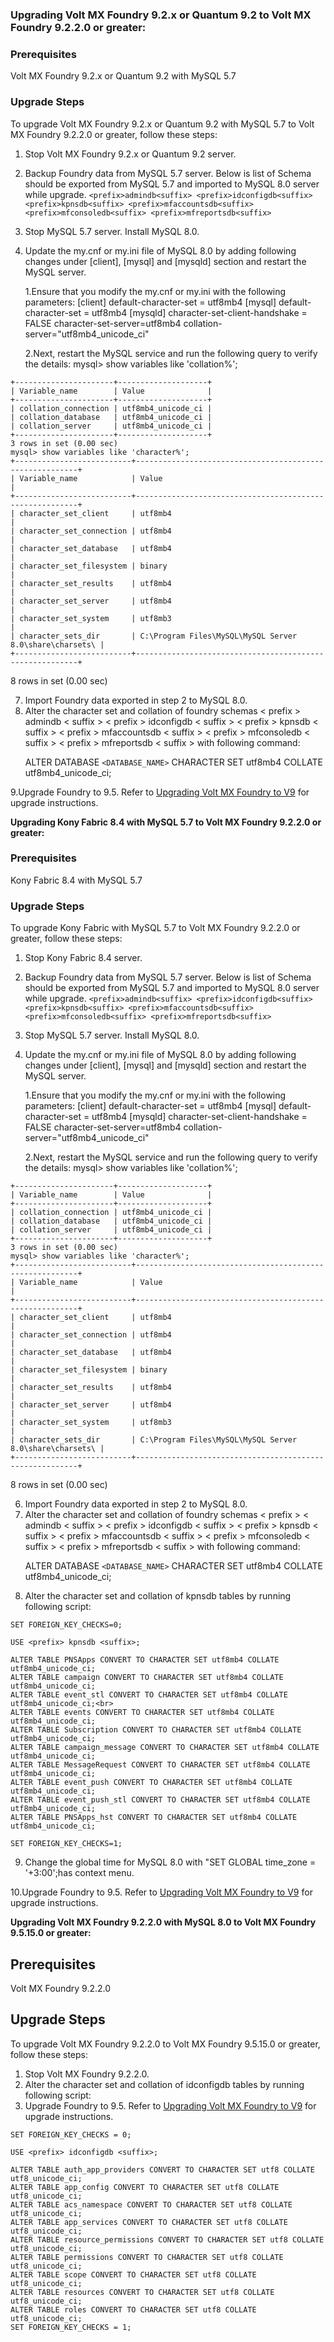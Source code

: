 

### Upgrading Volt MX Foundry 9.2.x or Quantum 9.2 to Volt MX Foundry 9.2.2.0 or greater:
 
### Prerequisites
Volt MX Foundry 9.2.x or Quantum 9.2 with MySQL 5.7
 
### Upgrade Steps
To upgrade Volt MX Foundry 9.2.x or Quantum 9.2 with MySQL 5.7 to Volt MX Foundry 9.2.2.0 or greater, follow these steps:
 
1. Stop Volt MX Foundry 9.2.x or Quantum 9.2 server. 
2. Backup Foundry data from MySQL 5.7 server. Below is list of Schema should be exported from MySQL 5.7 and imported to MySQL 8.0 server while upgrade. `<prefix>admindb<suffix> <prefix>idconfigdb<suffix> <prefix>kpnsdb<suffix> <prefix>mfaccountsdb<suffix> <prefix>mfconsoledb<suffix> <prefix>mfreportsdb<suffix>`
3. Stop MySQL 5.7 server. Install MySQL 8.0.
4. Update the my.cnf or my.ini file of MySQL 8.0 by adding following changes under [client], [mysql] and [mysqld] section and restart the MySQL server.
 
    1.Ensure that you modify the my.cnf or my.ini with the following parameters: 
    [client]
    default-character-set = utf8mb4
    [mysql]
    default-character-set = utf8mb4
    [mysqld]
    character-set-client-handshake = FALSE
    character-set-server=utf8mb4
    collation-server="utf8mb4_unicode_ci"
 
    2.Next, restart the MySQL service and run the following query to verify the details:
    mysql> show variables like 'collation%';

```
+----------------------+--------------------+
| Variable_name        | Value              |
+----------------------+--------------------+
| collation_connection | utf8mb4_unicode_ci |
| collation_database   | utf8mb4_unicode_ci |
| collation_server     | utf8mb4_unicode_ci |
+----------------------+--------------------+
3 rows in set (0.00 sec)
mysql> show variables like 'character%';
+--------------------------+---------------------------------------------------------+
| Variable_name            | Value                                                   |
+--------------------------+---------------------------------------------------------+
| character_set_client     | utf8mb4                                                 |
| character_set_connection | utf8mb4                                                 |
| character_set_database   | utf8mb4                                                 |
| character_set_filesystem | binary                                                  |
| character_set_results    | utf8mb4                                                 |
| character_set_server     | utf8mb4                                                 |
| character_set_system     | utf8mb3                                                 |
| character_sets_dir       | C:\Program Files\MySQL\MySQL Server 8.0\share\charsets\ |
+--------------------------+---------------------------------------------------------+
```

8 rows in set (0.00 sec)

<html>
<body>
<ol start="7">
  <li>Import Foundry data exported in step 2 to MySQL 8.0.</li>
  <li>Alter the character set and collation of foundry schemas < prefix > admindb < suffix > < prefix > idconfigdb < suffix > < prefix > kpnsdb < suffix > < prefix > mfaccountsdb < suffix > < prefix > mfconsoledb < suffix > < prefix > mfreportsdb < suffix > with following command:
 
   ALTER DATABASE `<DATABASE_NAME>` CHARACTER SET utf8mb4 COLLATE utf8mb4_unicode_ci;</li>
   </ol>
   </body>
   </html>

  9.Upgrade Foundry to 9.5. Refer to [Upgrading Volt MX Foundry to V9](https://opensource.hcltechsw.com/volt-mx-docs/95/docs/documentation/Foundry/voltmx_foundry_windows_install_guide/Content/Upgrading_VoltMX_Foundry_SP1.html) for upgrade instructions.

 
<b> Upgrading Kony Fabric 8.4 with MySQL 5.7 to Volt MX Foundry 9.2.2.0 or greater:</b>     
 
### Prerequisites
Kony Fabric 8.4 with MySQL 5.7

### Upgrade Steps
To upgrade Kony Fabric with MySQL 5.7 to Volt MX Foundry 9.2.2.0 or greater, follow these steps:
 
1. Stop Kony Fabric 8.4 server.
2. Backup Foundry data from MySQL 5.7 server. Below is list of Schema should be exported from MySQL 5.7 and imported to MySQL 8.0 server while upgrade. `<prefix>admindb<suffix> <prefix>idconfigdb<suffix> <prefix>kpnsdb<suffix> <prefix>mfaccountsdb<suffix> <prefix>mfconsoledb<suffix> <prefix>mfreportsdb<suffix>`
3. Stop MySQL 5.7 server. Install MySQL 8.0.
4.  Update the my.cnf or my.ini file of MySQL 8.0 by adding following changes under [client], [mysql] and [mysqld] section and restart the MySQL server.
 
    1.Ensure that you modify the my.cnf or my.ini with the following parameters: 
    [client]
    default-character-set = utf8mb4
    [mysql]
    default-character-set = utf8mb4
    [mysqld]
    character-set-client-handshake = FALSE
    character-set-server=utf8mb4
    collation-server="utf8mb4_unicode_ci"
 
    2.Next, restart the MySQL service and run the following query to verify the details:
    mysql> show variables like 'collation%';

```
+----------------------+--------------------+
| Variable_name        | Value              |
+----------------------+--------------------+
| collation_connection | utf8mb4_unicode_ci |
| collation_database   | utf8mb4_unicode_ci |
| collation_server     | utf8mb4_unicode_ci |
+----------------------+--------------------+
3 rows in set (0.00 sec)
mysql> show variables like 'character%';
+--------------------------+---------------------------------------------------------+
| Variable_name            | Value                                                   |
+--------------------------+---------------------------------------------------------+
| character_set_client     | utf8mb4                                                 |
| character_set_connection | utf8mb4                                                 |
| character_set_database   | utf8mb4                                                 |
| character_set_filesystem | binary                                                  |
| character_set_results    | utf8mb4                                                 |
| character_set_server     | utf8mb4                                                 |
| character_set_system     | utf8mb3                                                 |
| character_sets_dir       | C:\Program Files\MySQL\MySQL Server 8.0\share\charsets\ |
+--------------------------+---------------------------------------------------------+
```
8 rows in set (0.00 sec)

<html>
<body>
<ol start="6">
  <li>Import Foundry data exported in step 2 to MySQL 8.0.</li>
  <li>Alter the character set and collation of foundry schemas < prefix > < admindb < suffix > < prefix > idconfigdb < suffix >  < prefix > kpnsdb < suffix > < prefix > mfaccountsdb < suffix > < prefix > mfconsoledb < suffix > < prefix > mfreportsdb < suffix > with following command:
 
   ALTER DATABASE `<DATABASE_NAME>` CHARACTER SET utf8mb4 COLLATE utf8mb4_unicode_ci;</li>
   <li> Alter the character set and collation of kpnsdb tables by running following script:</li>
</ol>
</body>
</html>

```
SET FOREIGN_KEY_CHECKS=0;
 
USE <prefix> kpnsdb <suffix>;
 
ALTER TABLE PNSApps CONVERT TO CHARACTER SET utf8mb4 COLLATE utf8mb4_unicode_ci;
ALTER TABLE campaign CONVERT TO CHARACTER SET utf8mb4 COLLATE utf8mb4_unicode_ci;
ALTER TABLE event_stl CONVERT TO CHARACTER SET utf8mb4 COLLATE utf8mb4_unicode_ci;<br>
ALTER TABLE events CONVERT TO CHARACTER SET utf8mb4 COLLATE utf8mb4_unicode_ci;
ALTER TABLE Subscription CONVERT TO CHARACTER SET utf8mb4 COLLATE utf8mb4_unicode_ci;
ALTER TABLE campaign_message CONVERT TO CHARACTER SET utf8mb4 COLLATE utf8mb4_unicode_ci;
ALTER TABLE MessageRequest CONVERT TO CHARACTER SET utf8mb4 COLLATE utf8mb4_unicode_ci;
ALTER TABLE event_push CONVERT TO CHARACTER SET utf8mb4 COLLATE utf8mb4_unicode_ci;
ALTER TABLE event_push_stl CONVERT TO CHARACTER SET utf8mb4 COLLATE utf8mb4_unicode_ci;
ALTER TABLE PNSApps_hst CONVERT TO CHARACTER SET utf8mb4 COLLATE utf8mb4_unicode_ci;
 
SET FOREIGN_KEY_CHECKS=1;
```
<html>
<body>
<ol start="9">
  <li>Change the global time for MySQL 8.0 with "SET GLOBAL time_zone = '+3:00';has context menu.</li>
</ol>
</body>
</html>

  10.Upgrade Foundry to 9.5. Refer to [Upgrading Volt MX Foundry to V9](https://opensource.hcltechsw.com/volt-mx-docs/95/docs/documentation/Foundry/voltmx_foundry_windows_install_guide/Content/Upgrading_VoltMX_Foundry_SP1.html) for upgrade instructions.


<b>Upgrading Volt MX Foundry 9.2.2.0 with MySQL 8.0 to Volt MX Foundry 9.5.15.0 or greater:</b>

## Prerequisites
Volt MX Foundry 9.2.2.0

## Upgrade Steps
To upgrade Volt MX Foundry 9.2.2.0 to Volt MX Foundry 9.5.15.0 or greater, follow these steps:
 
1. Stop Volt MX Foundry 9.2.2.0.
2. Alter the character set and collation of idconfigdb tables by running following script:
3. Upgrade Foundry to 9.5. Refer to [Upgrading Volt MX Foundry to V9](https://opensource.hcltechsw.com/volt-mx-docs/95/docs/documentation/Foundry/voltmx_foundry_windows_install_guide/Content/Upgrading_VoltMX_Foundry_SP1.html) for upgrade instructions.

```
SET FOREIGN_KEY_CHECKS = 0;

USE <prefix> idconfigdb <suffix>;

ALTER TABLE auth_app_providers CONVERT TO CHARACTER SET utf8 COLLATE utf8_unicode_ci;
ALTER TABLE app_config CONVERT TO CHARACTER SET utf8 COLLATE utf8_unicode_ci;
ALTER TABLE acs_namespace CONVERT TO CHARACTER SET utf8 COLLATE utf8_unicode_ci;
ALTER TABLE app_services CONVERT TO CHARACTER SET utf8 COLLATE utf8_unicode_ci;
ALTER TABLE resource_permissions CONVERT TO CHARACTER SET utf8 COLLATE utf8_unicode_ci;
ALTER TABLE permissions CONVERT TO CHARACTER SET utf8 COLLATE utf8_unicode_ci;
ALTER TABLE scope CONVERT TO CHARACTER SET utf8 COLLATE utf8_unicode_ci;
ALTER TABLE resources CONVERT TO CHARACTER SET utf8 COLLATE utf8_unicode_ci;
ALTER TABLE roles CONVERT TO CHARACTER SET utf8 COLLATE utf8_unicode_ci;
SET FOREIGN_KEY_CHECKS = 1;
```

